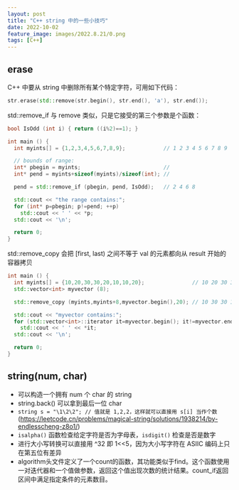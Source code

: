 ```yaml
---
layout: post
title: "C++ string 中的一些小技巧"
date: 2022-10-02
feature_image: images/2022.8.21/0.png 
tags: [C++]
---
```


<!--more-->

## erase

C++ 中要从 string 中删除所有某个特定字符，可用如下代码：

```c++
str.erase(std::remove(str.begin(), str.end(), 'a'), str.end());
```

std::remove_if 与 remove 类似，只是它接受的第三个参数是个函数：

```c++
bool IsOdd (int i) { return ((i%2)==1); }

int main () {
  int myints[] = {1,2,3,4,5,6,7,8,9};            // 1 2 3 4 5 6 7 8 9

  // bounds of range:
  int* pbegin = myints;                          // 
  int* pend = myints+sizeof(myints)/sizeof(int); //

  pend = std::remove_if (pbegin, pend, IsOdd);   // 2 4 6 8

  std::cout << "the range contains:";
  for (int* p=pbegin; p!=pend; ++p)
    std::cout << ' ' << *p;
  std::cout << '\n';

  return 0;
}
```

std::remove_copy 会把 [first, last) 之间不等于 val 的元素都向从 result 开始的容器拷贝

```c++
int main () {
  int myints[] = {10,20,30,30,20,10,10,20};               // 10 20 30 30 20 10 10 20
  std::vector<int> myvector (8);

  std::remove_copy (myints,myints+8,myvector.begin(),20); // 10 30 30 10 10 0 0 0

  std::cout << "myvector contains:";
  for (std::vector<int>::iterator it=myvector.begin(); it!=myvector.end(); ++it)
    std::cout << ' ' << *it;
  std::cout << '\n';

  return 0;
}
```

## string(num, char)

- 可以构造一个拥有 num 个 char 的 string
- string.back() 可以拿到最后一位 char
- `string s = "\1\2\2"; // 值就是 1,2,2，这样就可以直接用 s[i] 当作个数` (https://leetcode.cn/problems/magical-string/solutions/1938214/by-endlesscheng-z8o1/)
- `isalpha()` 函数检查给定字符是否为字母表，`isdigit()` 检查是否是数字
- 进行大小写转换可以直接用 ^32 即 1<<5，因为大小写字符在 ASIIC 编码上只在第五位有差异
- algorithm头文件定义了一个count的函数，其功能类似于find。这个函数使用一对迭代器和一个值做参数，返回这个值出现次数的统计结果。count_if返回区间中满足指定条件的元素数目。